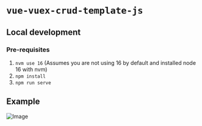 # `vue-vuex-crud-template-js`

## Local development

### Pre-requisites

1. `nvm use 16` (Assumes you are not using 16 by default and installed node 16 with nvm)
2. `npm install`
3. `npm run serve`

## Example

![Image](https://i.imgur.com/IJscsp1.png)
